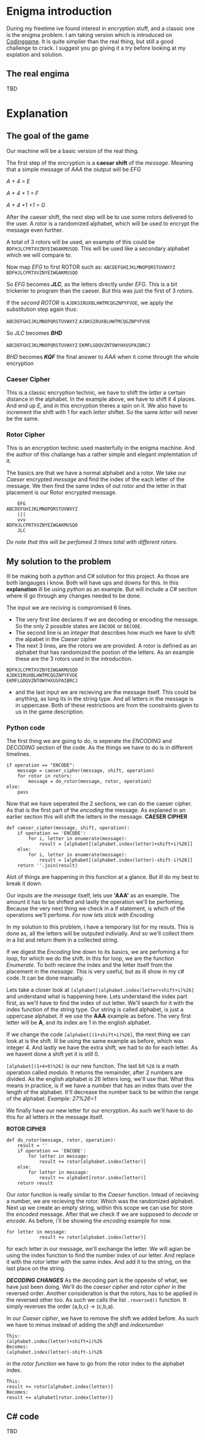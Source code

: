 # Enigma introduction
During my freetime ive found interest in encryption stuff, and a classic one is the enigma problem.
I am taking version which is introduced on [Codinggame](https://www.codingame.com/training/easy/encryptiondecryption-of-enigma-machine "Encryption/Decryption of Enigma Machine"). It is quite simplier than the real thing, but still a good challenge to crack. I suggest you go giving it a try before looking at my explation and solution. 

## The real engima
TBD
# Explanation

## The goal of the game
Our machine will be a basic version of the real thing.

The first step of the encryption is a **caesar shift** of the *message*. Meaning that a simple message of *AAA* the oiutput will be *EFG*

*A + 4 = E*

*A + 4 + 1 = F*

*A + 4 +1 +1 = G*

After the caeser shift, the next step will be to use some rotors delivered to the user. A rotor is a randomized alphabet, which will be used to encrypt the message even further. 

A total of 3 rotors will be used, an example of this could be `BDFHJLCPRTXVZNYEIWGAKMUSQO`. This will be used like a secondary alphabet which we will compare to. 

 Now map *EFG* to first ROTOR such as:
`ABCDEFGHIJKLMNOPQRSTUVWXYZ`
`BDFHJLCPRTXVZNYEIWGAKMUSQO`

So *EFG* becomes ***JLC***, as the letters directly under *EFG*. This is a bit trickerier to program than the caeser. But this was just the first of 3 rotors. 

If the *second ROTOR* is `AJDKSIRUXBLHWTMCQGZNPYFVOE`, we apply the substitution step again thus:

`ABCDEFGHIJKLMNOPQRSTUVWXYZ`
`AJDKSIRUXBLHWTMCQGZNPYFVOE`

So *JLC* becomes ***BHD***

`ABCDEFGHIJKLMNOPQRSTUVWXYZ`
`EKMFLGDQVZNTOWYHXUSPAIBRCJ`

*BHD* becomes ***KQF*** the final answer to *AAA* when it come through the whole encryption

### Caeser Cipher
This is a classic encryption technic, we have to shift the *letter* a certain distance in the alphabet. In the example above, we have to shift it 4 places. And end up *E*, and in this encryption theres a spin on it. We also have to increment the shift with 1 for each *letter* shiftet. So the same *letter* will never be the same.

### Rotor Cipher
This is an encryption technic used masterfully in the enigma machine. And the author of this challange has a rather simple and elegant implemtation of it. 

The basics are that we have a normal alphabet and a rotor. We take our *Caeser* encrypted *message* and find the index of the each letter of the message. We then find the same index of out rotor and the letter in that placement is our Rotor encrypted message.

```
	EFG
ABCDEFGHIJKLMNOPQRSTUVWXYZ
	|||
	vvv
BDFHJLCPRTXVZNYEIWGAKMUSQO
	JLC
```
*Do note that this will be perfomed 3 times total with different rotors.*

## My solution to the problem
Ill be making both a *python* and *C#* solution for this project. As those are both langauges i know. Both will have ups and downs for this. In this **explanation** ill be using *python* as an example. But will include a *C#* section where ill go through any changes needed to be done. 

The input we are reciving is compromised 6 lines. 
- The very first line declares if we are decoding or encoding the message. So the only 2 possible states are ```ENCODE``` or ```DECODE```. 
- The second line is an *integer* that describes how much we have to shift the alpabet in the *Caeser* cipher
- The next 3 lines, are the rotors we are provided. A rotor is defined as an alphabet that has randomized the postion of the letters. As an example these are the 3 rotors used in the introduction.
```
BDFHJLCPRTXVZNYEIWGAKMUSQO
AJDKSIRUXBLHWTMCQGZNPYFVOE
EKMFLGDQVZNTOWYHXUSPAIBRCJ
```
- and the last input we are recieving are the message itself. This could be anything, as long its in the string type. And all letters in the message is in uppercase. Both of these restrictions are from the constraints given to us in the game description. 

### Python code 
The first thing we are going to do, is seperate the *ENCODING* and *DECODING* section of the code. As the things we have to do is in different timelines. 
```
if operation == "ENCODE":
	message = caeser_cipher(message, shift, operation)
	for rotor in rotors:
		message = do_rotor(message, rotor, operation)
else:
	pass
```
Now that we have seperated the 2 sections, we can do the caeser cipher. As that is the first part of the *encoding* the message. As explaned in an earlier section this will shift the letters in the message. 
**CAESER CIPHER**
```
def caeser_cipher(message, shift, operation):
	if operation == 'ENCODE':
		for i, letter in enumerate(message):
			result = [alphabet[(alphabet.index(letter)+shift+i)%26]]
	else:
		for i, letter in enumerate(message):
			result = [alphabet[(alphabet.index(letter)-shift-i)%26]]
	return ''.join(result)
```
Alot of things are happening in this function at a glance. But ill do my best to break it down.

Our inputs are the *message* itself, lets use **'AAA'** as an example. The amount it has to be shifted and lastly the operation we'll be perfoming. 
Because the very next thing we check in a if statement, is which of the operations we'll perfome. *For now lets stick with Encoding*

In my solution to this problem, i have a temporary list for my resuts. This is done as, all the letters will be outputed indivially. And so we'll collect them in a list and return them in a collected string. 

If we digest the *Encoding* line down to its basics, we are perfoming a for loop, for which we do the shift. In this for loop, we are the function *Enumerate*. To both recieve the index and the letter itself from the placement in the *message*. This is very useful, but as ill show in my c# code. It can be done manually.
 
Lets take a closer look at ```[alphabet[(alphabet.index(letter+shift+i)%26]``` and understand what is happening here. Lets understand the index part first, as we'll have to find the index of out letter. We'll search for it with the index function of the string type. Our string is called alphabet, is just a uppercase alphabet. If we use the **AAA** example as before. The very first letter will be **A**, and its index are 1 in the english alphabet.

If we change the code ```[alphabet[(1+shift+i)%26]```, the next thing we can look at is the shift. Ill be using the same example as before, which was integer 4. And lastly we have the extra shift, we had to do for each letter. As we havent done a shift yet it is still 0.

```[alphabet[(1+4+0)%26]``` is our new function. The last bit ```%26``` is a math operation called *modulo*. It returns the remainder, after 2 numbers are divided. As the english alphabet is 26 letters long, we'll use that. What this means in practice, is if we have a number that has an index thats over the length of the alphabet. It'll decrease the number back to be within the range of the alphabet. *Example: 27%26=1*

We finally have our new letter for our encryption. As such we'll have to do this for all letters in the message itself. 

**ROTOR CIPHER**
```
def do_rotor(message, rotor, operation):
	result = ''
	if operation == 'ENCODE':
		for letter in message:
			result += rotor[alphabet.index(letter)]
	else:
		for letter in message:
			result += alphabet[rotor.index(letter)]
	return result
```
Our *rotor* function is really similar to the *Caeser* function. Intead of recieving a number, we are recieving the rotor. Which was the randomized alphabet. Next up we create an empty string, within this scope we can use for store the *encoded* message.
After that we check if we are supposed to *decode* or *encode*. As before, i'll be showing the *encoding* example for now. 

```
for letter in message:
			result += rotor[alphabet.index(letter)]
```
for each letter in our message, we'll exchange the letter. We will agian be using the index function to find the number index of our letter. And replace it with the *rotor* letter with the same index. And add it to the string, on the last place on the string. 

***DECODING CHANGES***
As the decoding part is the oppesite of what, we have just been doing. We'll do the *caeser cipher* and *rotor cipher* in the reversed order. Another consideration is that the rotors, has to be applied in the reversed other too. As such we calls the list ```.reversed()``` function. It simply reverses the order (a,b,c) -> (c,b,a). 

In our *Caeser cipher*, we have to remove the shift we added before. As such we have to minus instead of adding the *shift* and *indexnumber*
```	
This:
(alphabet.index(letter)+shift+i)%26
Becomes:
(alphabet.index(letter)-shift-i)%26
```

in the *rotor function* we have to go from the rotor index to the alphabet index. 
```
This:
result += rotor[alphabet.index(letter)]
Becomes:
result += alphabet[rotor.index(letter)]  
```

## C# code
TBD